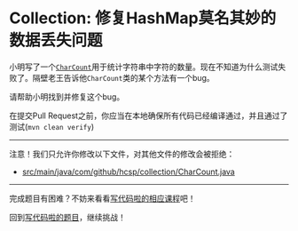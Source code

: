 # Collection: 修复HashMap莫名其妙的数据丢失问题

小明写了一个[`CharCount`](https://github.com/hcsp/fix-hashmap-missing-data-bug/blob/master/src/main/java/com/github/hcsp/collection/CharCount.java)用于统计字符串中字符的数量。现在不知道为什么测试失败了。隔壁老王告诉他`CharCount`类的某个方法有一个bug。

请帮助小明找到并修复这个bug。

在提交Pull Request之前，你应当在本地确保所有代码已经编译通过，并且通过了测试(`mvn clean verify`)

-----
注意！我们只允许你修改以下文件，对其他文件的修改会被拒绝：
- [src/main/java/com/github/hcsp/collection/CharCount.java](https://github.com/hcsp/fix-hashmap-missing-data-bug/blob/master/src/main/java/com/github/hcsp/collection/CharCount.java)
-----


完成题目有困难？不妨来看看[写代码啦的相应课程](https://xiedaimala.com/tasks/5922c988-c1f7-4d23-b8ec-8d04b795842d)吧！

回到[写代码啦的题目](https://xiedaimala.com/tasks/5922c988-c1f7-4d23-b8ec-8d04b795842d/quizzes/02adcb81-ad6c-4452-8614-31bfe01cf180)，继续挑战！
